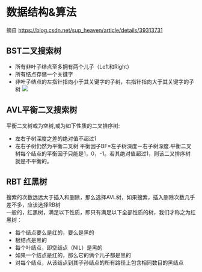 # 数据结构&算法
摘自 https://blog.csdn.net/sup_heaven/article/details/39313731
## BST二叉搜索树
* 所有非叶子结点至多拥有两个儿子（Left和Right）
* 所有结点存储一个关键字
* 非叶子结点的左指针指向小于其关键字的子树，右指针指向大于其关键字的子树
![](https://p-blog.csdn.net/images/p_blog_csdn_net/manesking/31.JPG) 

## AVL平衡二叉搜索树
平衡二叉树或为空树,或为如下性质的二叉排序树:
* 左右子树深度之差的绝对值不超过1
* 左右子树仍然为平衡二叉树
平衡因子BF=左子树深度－右子树深度.平衡二叉树每个结点的平衡因子只能是1，0，-1。若其绝对值超过1，则该二叉排序树就是不平衡的。

## RBT 红黑树
搜索的次数远远大于插入和删除，那么选择AVL树，如果搜索，插入删除次数几乎差不多，应该选择RB树<br>
一般的，红黑树，满足以下性质，即只有满足以下全部性质的树，我们才称之为红黑树：<br>
* 每个结点要么是红的，要么是黑的
* 根结点是黑的
* 每个叶结点，即空结点（NIL）是黑的
* 如果一个结点是红的，那么它的俩个儿子都是黑的
* 对每个结点，从该结点到其子孙结点的所有路径上包含相同数目的黑结点
